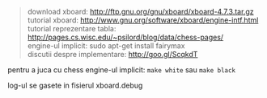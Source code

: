 > download xboard: http://ftp.gnu.org/gnu/xboard/xboard-4.7.3.tar.gz <br>
> tutorial xboard: http://www.gnu.org/software/xboard/engine-intf.html <br>
> tutorial reprezentare tabla: http://pages.cs.wisc.edu/~psilord/blog/data/chess-pages/ <br>
> engine-ul implicit: sudo apt-get install fairymax <br>
> discutii despre implementare: http://goo.gl/ScqkdT

pentru a juca cu chess engine-ul implicit: `make white` sau `make black`

log-ul se gasete in fisierul xboard.debug 
